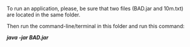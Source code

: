 To run an application, please, be sure that two files (BAD.jar and 10m.txt) are located in the same folder. 

Then run the command-line/terminal in this folder and run this command:

**_java -jar BAD.jar_**
